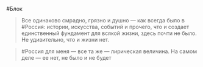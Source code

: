 #Блок

> Все одинаково смрадно, грязно и душно — как всегда было в #Россия: истории, искусства, событий и прочего, что и создает единственный фундамент для всякой жизни, здесь почти не было. Не удивительно, что и жизни нет.


> #Россия для меня — все та же — лирическая величина. На самом деле — ее нет, не было и не будет